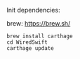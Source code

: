 Init dependencies:

brew: https://brew.sh/

    brew install carthage
    cd WiredSwift
    carthage update
